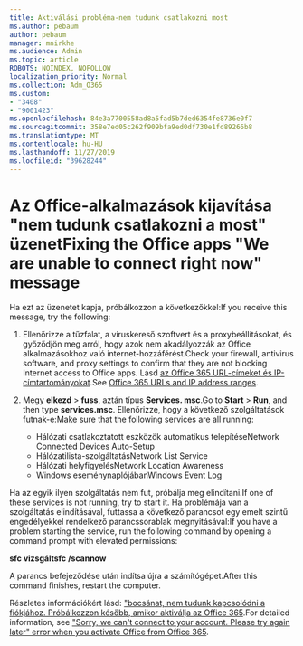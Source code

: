 ```yaml
---
title: Aktiválási probléma-nem tudunk csatlakozni most
ms.author: pebaum
author: pebaum
manager: mnirkhe
ms.audience: Admin
ms.topic: article
ROBOTS: NOINDEX, NOFOLLOW
localization_priority: Normal
ms.collection: Adm_O365
ms.custom:
- "3408"
- "9001423"
ms.openlocfilehash: 84e3a7700558ad8a5fad5b7ded6354fe8736e0f7
ms.sourcegitcommit: 358e7ed05c262f909bfa9ed0df730e1fd89266b8
ms.translationtype: MT
ms.contentlocale: hu-HU
ms.lasthandoff: 11/27/2019
ms.locfileid: "39628244"
---
```

# <a name="fixing-the-office-apps-we-are-unable-to-connect-right-now-message"></a><span data-ttu-id="14e16-102">Az Office-alkalmazások kijavítása "nem tudunk csatlakozni a most" üzenet</span><span class="sxs-lookup"><span data-stu-id="14e16-102">Fixing the Office apps "We are unable to connect right now" message</span></span>

<span data-ttu-id="14e16-103">Ha ezt az üzenetet kapja, próbálkozzon a következőkkel:</span><span class="sxs-lookup"><span data-stu-id="14e16-103">If you receive this message, try the following:</span></span>

1. <span data-ttu-id="14e16-104">Ellenőrizze a tűzfalat, a víruskereső szoftvert és a proxybeállításokat, és győződjön meg arról, hogy azok nem akadályozzák az Office alkalmazásokhoz való internet-hozzáférést.</span><span class="sxs-lookup"><span data-stu-id="14e16-104">Check your firewall, antivirus software, and proxy settings to confirm that they are not blocking Internet access to Office apps.</span></span> <span data-ttu-id="14e16-105">Lásd [az Office 365 URL-címeket és IP-címtartományokat](https://docs.microsoft.com/office365/enterprise/urls-and-ip-address-ranges).</span><span class="sxs-lookup"><span data-stu-id="14e16-105">See [Office 365 URLs and IP address ranges](https://docs.microsoft.com/office365/enterprise/urls-and-ip-address-ranges).</span></span>

2. <span data-ttu-id="14e16-106">Megy **elkezd** > **fuss**, aztán típus **Services. msc**.</span><span class="sxs-lookup"><span data-stu-id="14e16-106">Go to **Start** > **Run**, and then type **services.msc**.</span></span> <span data-ttu-id="14e16-107">Ellenőrizze, hogy a következő szolgáltatások futnak-e:</span><span class="sxs-lookup"><span data-stu-id="14e16-107">Make sure that the following services are all running:</span></span>
    - <span data-ttu-id="14e16-108">Hálózati csatlakoztatott eszközök automatikus telepítése</span><span class="sxs-lookup"><span data-stu-id="14e16-108">Network Connected Devices Auto-Setup</span></span>
    - <span data-ttu-id="14e16-109">Hálózatilista-szolgáltatás</span><span class="sxs-lookup"><span data-stu-id="14e16-109">Network List Service</span></span>
    - <span data-ttu-id="14e16-110">Hálózati helyfigyelés</span><span class="sxs-lookup"><span data-stu-id="14e16-110">Network Location Awareness</span></span>
    - <span data-ttu-id="14e16-111">Windows eseménynaplójában</span><span class="sxs-lookup"><span data-stu-id="14e16-111">Windows Event Log</span></span>

<span data-ttu-id="14e16-112">Ha az egyik ilyen szolgáltatás nem fut, próbálja meg elindítani.</span><span class="sxs-lookup"><span data-stu-id="14e16-112">If one of these services is not running, try to start it.</span></span> <span data-ttu-id="14e16-113">Ha problémája van a szolgáltatás elindításával, futtassa a következő parancsot egy emelt szintű engedélyekkel rendelkező parancssorablak megnyitásával:</span><span class="sxs-lookup"><span data-stu-id="14e16-113">If you have a problem starting the service, run the following command by opening a command prompt with elevated permissions:</span></span>

<span data-ttu-id="14e16-114">**sfc vizsgált**</span><span class="sxs-lookup"><span data-stu-id="14e16-114">**sfc /scannow**</span></span>

<span data-ttu-id="14e16-115">A parancs befejeződése után indítsa újra a számítógépet.</span><span class="sxs-lookup"><span data-stu-id="14e16-115">After this command finishes, restart the computer.</span></span>

<span data-ttu-id="14e16-116">Részletes információkért lásd: ["bocsánat, nem tudunk kapcsolódni a fiókjához. Próbálkozzon később, amikor aktiválja az Office 365](https://docs.microsoft.com/office/troubleshoot/activation-installation/issue-when-activate-office-from-office-365).</span><span class="sxs-lookup"><span data-stu-id="14e16-116">For detailed information, see ["Sorry, we can't connect to your account. Please try again later" error when you activate Office from Office 365](https://docs.microsoft.com/office/troubleshoot/activation-installation/issue-when-activate-office-from-office-365).</span></span>